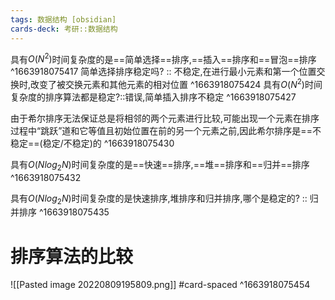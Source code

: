 ```yaml
---
tags: 数据结构 [obsidian]
cards-deck: 考研::数据结构
---
```


具有$O(N^2)$时间复杂度的是==简单选择==排序,==插入==排序和==冒泡==排序
^1663918075417
简单选择排序稳定吗? :: 不稳定,在进行最小元素和第一个位置交换时,改变了被交换元素和其他元素的相对位置 ^1663918075424
具有$O(N^2)$时间复杂度的排序算法都是稳定?::错误,简单插入排序不稳定 ^1663918075427

由于希尔排序无法保证总是将相邻的两个元素进行比较,可能出现一个元素在排序过程中“跳跃”道和它等值且初始位置在前的另一个元素之前,因此希尔排序是==不稳定==(稳定/不稳定)的
^1663918075430

具有$O(Nlog_2N)$时间复杂度的是==快速==排序,==堆==排序和==归并==排序
^1663918075432

具有$O(Nlog_2N)$时间复杂度的是快速排序,堆排序和归并排序,哪个是稳定的? :: 归并排序 ^1663918075435


# 排序算法的比较
![[Pasted image 20220809195809.png]]
#card-spaced 
^1663918075454
